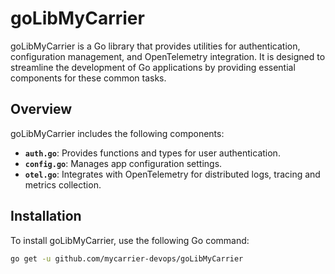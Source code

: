 # goLibMyCarrier

goLibMyCarrier is a Go library that provides utilities for authentication, configuration management, and OpenTelemetry integration. It is designed to streamline the development of Go applications by providing essential components for these common tasks.

## Overview

goLibMyCarrier includes the following components:

- **`auth.go`**: Provides functions and types for user authentication.
- **`config.go`**: Manages app configuration settings.
- **`otel.go`**: Integrates with OpenTelemetry for distributed logs, tracing and metrics collection.

## Installation

To install goLibMyCarrier, use the following Go command:

```bash
go get -u github.com/mycarrier-devops/goLibMyCarrier